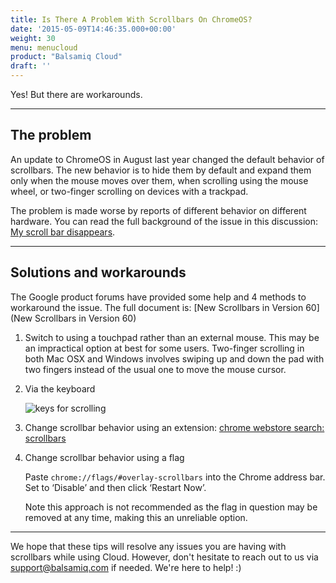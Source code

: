 ```yaml
---
title: Is There A Problem With Scrollbars On ChromeOS?
date: '2015-05-09T14:46:35.000+00:00'
weight: 30
menu: menucloud
product: "Balsamiq Cloud"
draft: ''
---
```


Yes! But there are workarounds.
* * *

## The problem

An update to ChromeOS in August last year changed the default behavior of scrollbars. The new behavior is to hide them by default and expand them only when the mouse moves over them, when scrolling using the mouse wheel, or two-finger scrolling on devices with a trackpad.

The problem is made worse by reports of different behavior on different hardware. You can read the full background of the issue in this discussion: [My scroll bar disappears](https://bugs.chromium.org/p/chromium/issues/detail?id=761237).

* * *

## Solutions and workarounds

The Google product forums have provided some help and 4 methods to workaround the issue. The full document is: [New Scrollbars in Version 60](New Scrollbars in Version 60)

1. Switch to using a touchpad rather than an external mouse. This may be an impractical option at best for some users. Two-finger scrolling in both Mac OSX and Windows involves swiping up and down the pad with two fingers instead of the usual one to move the mouse cursor.

2. Via the keyboard

	![keys for scrolling](http://media.balsamiq.com/img/support/prodfaqs/scrollkeys.png)

3. Change scrollbar behavior using an extension: [chrome webstore search: scrollbars](https://chrome.google.com/webstore/search/scrollbars?_category=extensions)

4. Change scrollbar behavior using a flag

	Paste `chrome://flags/#overlay-scrollbars` into the Chrome address bar. Set to ‘Disable’ and then click ‘Restart Now’.
	
	Note this approach is not recommended as the flag in question may be removed at any time, making this an unreliable option.

* * *

We hope that these tips will resolve any issues you are having with scrollbars while using Cloud. However, don't hesitate to reach out to us via [support@balsamiq.com](mailto:support@balsamiq.com) if needed. We're here to help! :)
